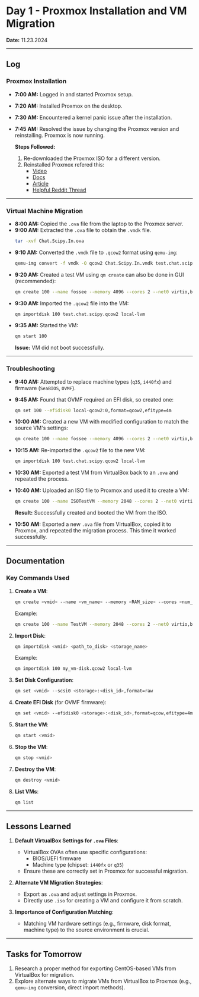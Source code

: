 # **Day 1 - Proxmox Installation and VM Migration**

**Date:** 11.23.2024

---

## **Log**

### **Proxmox Installation**
- **7:00 AM:** Logged in and started Proxmox setup.
- **7:20 AM:** Installed Proxmox on the desktop.
- **7:30 AM:** Encountered a kernel panic issue after the installation.
- **7:45 AM:** Resolved the issue by changing the Proxmox version and reinstalling. Proxmox is now running.

  **Steps Followed:**
  1. Re-downloaded the Proxmox ISO for a different version.
  2. Reinstalled Proxmox refered this:
     - [Video](https://www.youtube.com/watch?v=ATd2fzgLN5g)
     - [Docs](https://pve.proxmox.com/pve-docs/qm.1.html)
     - [Article](https://credibledev.com/import-virtualbox-and-virt-manager-vms-to-proxmox/)
     - [Helpful Reddit Thread](https://www.reddit.com/r/Proxmox/comments/195db77/importing_virtual_box_vm_to_proxmox/)

---

### **Virtual Machine Migration**
- **8:00 AM:** Copied the `.ova` file from the laptop to the Proxmox server.
- **9:00 AM:** Extracted the `.ova` file to obtain the `.vmdk` file.
  ```bash
  tar -xvf Chat.Scipy.In.ova
  ```
- **9:10 AM:** Converted the `.vmdk` file to `.qcow2` format using `qemu-img`:
  ```bash
  qemu-img convert -f vmdk -O qcow2 Chat.Scipy.In.vmdk test.chat.scipy.qcow2
  ```
- **9:20 AM:** Created a test VM using `qm create` can also be done in GUI (recommended):
  ```bash
  qm create 100 --name fossee --memory 4096 --cores 2 --net0 virtio,bridge=vmbr0
  ```
- **9:30 AM:** Imported the `.qcow2` file into the VM:
  ```bash
  qm importdisk 100 test.chat.scipy.qcow2 local-lvm
  ```
- **9:35 AM:** Started the VM:
  ```bash
  qm start 100
  ```
  **Issue:** VM did not boot successfully.

---

### **Troubleshooting**
- **9:40 AM:** Attempted to replace machine types (`q35`, `i440fx`) and firmware (`SeaBIOS`, `OVMF`).
- **9:45 AM:** Found that OVMF required an EFI disk, so created one:
  ```bash
  qm set 100 --efidisk0 local-qcow2:0,format=qcow2,efitype=4m
  ```
- **10:00 AM:** Created a new VM with modified configuration to match the source VM's settings:
  ```bash
  qm create 100 --name fossee --memory 4096 --cores 2 --net0 virtio,bridge=vmbr0
  ```
- **10:15 AM:** Re-imported the `.qcow2` file to the new VM:
  ```bash
  qm importdisk 100 test.chat.scipy.qcow2 local-lvm
  ```
- **10:30 AM:** Exported a test VM from VirtualBox back to an `.ova` and repeated the process.
- **10:40 AM:** Uploaded an ISO file to Proxmox and used it to create a VM:
  ```bash
  qm create 100 --name ISOTestVM --memory 2048 --cores 2 --net0 virtio,bridge=vmbr0 --cdrom /var/lib/vz/template/iso/centos.iso --disk 0,format=raw,size=32G
  ```
  **Result:** Successfully created and booted the VM from the ISO.

- **10:50 AM:** Exported a new `.ova` file from VirtualBox, copied it to Proxmox, and repeated the migration process. This time it worked successfully.

---

## **Documentation**

### **Key Commands Used**
1. **Create a VM**:
   ```bash
   qm create <vmid> --name <vm_name> --memory <RAM_size> --cores <num_cores> --net0 virtio,bridge=vmbr0
   ```
   Example:
   ```bash
   qm create 100 --name TestVM --memory 2048 --cores 2 --net0 virtio,bridge=vmbr0
   ```

2. **Import Disk**:
   ```bash
   qm importdisk <vmid> <path_to_disk> <storage_name>
   ```
   Example:
   ```bash
   qm importdisk 100 my_vm-disk.qcow2 local-lvm
   ```

3. **Set Disk Configuration**:
   ```bash
   qm set <vmid> --scsi0 <storage>:<disk_id>,format=raw
   ```

4. **Create EFI Disk** (for OVMF firmware):
   ```bash
   qm set <vmid> --efidisk0 <storage>:<disk_id>,format=qcow,efitype=4m
   ```

5. **Start the VM**:
   ```bash
   qm start <vmid>
   ```

6. **Stop the VM**:
   ```bash
   qm stop <vmid>
   ```

7. **Destroy the VM**:
   ```bash
   qm destroy <vmid>
   ```

8. **List VMs**:
   ```bash
   qm list
   ```

---

## **Lessons Learned**
1. **Default VirtualBox Settings for `.ova` Files**:
   - VirtualBox OVAs often use specific configurations:
     - BIOS/UEFI firmware
     - Machine type (chipset: `i440fx` or `q35`)
   - Ensure these are correctly set in Proxmox for successful migration.

2. **Alternate VM Migration Strategies**:
   - Export as `.ova` and adjust settings in Proxmox.
   - Directly use `.iso` for creating a VM and configure it from scratch.

3. **Importance of Configuration Matching**:
   - Matching VM hardware settings (e.g., firmware, disk format, machine type) to the source environment is crucial.

---

## **Tasks for Tomorrow**
1. Research a proper method for exporting CentOS-based VMs from VirtualBox for migration.
2. Explore alternate ways to migrate VMs from VirtualBox to Proxmox (e.g., `qemu-img` conversion, direct import methods).